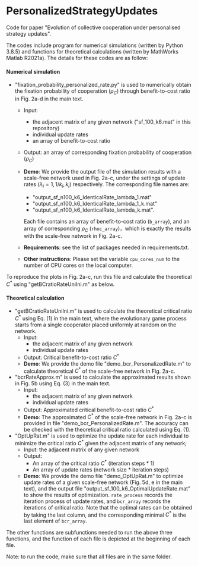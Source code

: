 # PersonalizedStrategyUpdates


Code for paper "Evolution of collective cooperation under personalised strategy updates".

The codes include program for numerical simulations (written by Python 3.8.5) and functions for theoretical calculations (written by MathWorks Matlab R2021a). The details for these codes are as follow:

#### Numerical simulation

- "fixation_probability_personalized_rate.py" is used to numerically obtain the fixation probability of cooperation ($\rho_C$) through benefit-to-cost ratio in Fig. 2a-d in the main text. 

  - Input: 

    - the adjacent matrix of any given network ("sf_100_k6.mat" in this repository)
    - individual update rates
    - an array of benefit-to-cost ratio

  - Output: an array of corresponding fixation probability of cooperation ($\rho_C$)

  - **Demo**: We provide the output file of the simulation results with a scale-free network used in Fig. 2a-c, under the settings of update rates ($\lambda_i=1, 1/k_i, k_i$) respectively. The corresponding file names are:

    - "output_sf_n100_k6_IdenticalRate_lambda_1.mat"
    - "output_sf_n100_k6_IdenticalRate_lambda_1_k.mat"
    - "output_sf_n100_k6_IdenticalRate_lambda_k.mat".

    Each file contains an array of benefit-to-cost ratio (`b_array`), and an array of corresponding $\rho_C$ (`rhoc_array`)，which is exactly the results with the scale-free network in Fig. 2a-c. 
   - **Requirements**: see the list of packages needed in requirements.txt.
   - **Other instructions**: Please set the variable `cpu_cores_num` to the number of CPU cores on the local computer.
     
 To reproduce the plots in Fig. 2a-c, run this file and calculate the theoretical $C^*$ using "getBCratioRateUniIni.m" as below. 


#### Theoretical calculation

- "getBCratioRateUniIni.m" is used to calculate the theoretical critical ratio $C^*$ using Eq. (1) in the main text, where the evolutionary game process starts from a single cooperator placed uniformly at random on the network.
  - Input: 
    - the adjacent matrix of any given network
    - individual update rates
  - Output: Critical benefit-to-cost ratio $C^*$
  - **Demo**: We provide the demo file "demo_bcr_PersonalizedRate.m" to calculate theoretical $C^*$ of the scale-free network in Fig. 2a-c. 
- "bcrRateApprox.m" is used to calculate the approximated results shown in Fig. 5b using Eq. (3)  in the main text. 
  - Input: 
    - the adjacent matrix of any given network
    - individual update rates
  - Output: Approximated critical benefit-to-cost ratio $C^*$ 
  - **Demo**: The approximated $C^*$ of the scale-free network in Fig. 2a-c is provided in file "demo_bcr_PersonalizedRate.m".  The accuracy can be checked with the theoretical critical ratio calculated using Eq. (1).
- "OptUpRat.m" is used to optimize the update rate for each individual to minimize the critical ratio $C^*$  given the adjacent matrix of any network;
  - Input: the adjacent matrix of any given network
  - Output: 
    - An array of the critical ratio $C^*$ (iteration steps * 1)
    - An array of update rates (network size * iteration steps)
  - **Demo**: We provide the demo file "demo_OptUpRat.m" to optimize update rates of a given scale-free network (Fig. 5d, e in the main text), and the output file "output_sf_100_k6_OptimalUpdateRate.mat" to show the results of optimization.  `rate_process` records the iteration process of update rates, and `bcr_array` records the iterations of critical ratio. Note that the optimal rates can be obtained by taking the last column, and the corresponding minimal  $C^*$ is the last element of `bcr_array`.


The other functions are subfunctions needed to run the above three functions, and the function of each file is depicted at the beginning of each file.



Note: to run the code, make sure that all files are in the same folder.

